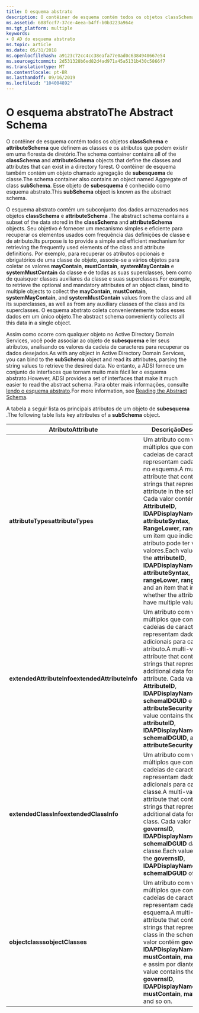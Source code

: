 ```yaml
---
title: O esquema abstrato
description: O contêiner de esquema contém todos os objetos classSchema e attributeSchema que definem as classes e os atributos que podem existir em uma floresta de diretório.
ms.assetid: 688fccf7-37ce-4eea-b4ff-b0b3223a964e
ms.tgt_platform: multiple
keywords:
- O AD do esquema abstrato
ms.topic: article
ms.date: 05/31/2018
ms.openlocfilehash: a9123c72cc4cc38eafa77e0ad0c6384940667e54
ms.sourcegitcommit: 2d531328b6ed82d4ad971a45a5131b430c5866f7
ms.translationtype: MT
ms.contentlocale: pt-BR
ms.lasthandoff: 09/16/2019
ms.locfileid: "104004892"
---
```

# <a name="the-abstract-schema"></a><span data-ttu-id="3a5fd-104">O esquema abstrato</span><span class="sxs-lookup"><span data-stu-id="3a5fd-104">The Abstract Schema</span></span>

<span data-ttu-id="3a5fd-105">O contêiner de esquema contém todos os objetos **classSchema** e **attributeSchema** que definem as classes e os atributos que podem existir em uma floresta de diretório.</span><span class="sxs-lookup"><span data-stu-id="3a5fd-105">The schema container contains all of the **classSchema** and **attributeSchema** objects that define the classes and attributes that can exist in a directory forest.</span></span> <span data-ttu-id="3a5fd-106">O contêiner de esquema também contém um objeto chamado agregação de **subesquema** de classe.</span><span class="sxs-lookup"><span data-stu-id="3a5fd-106">The schema container also contains an object named Aggregate of class **subSchema**.</span></span> <span data-ttu-id="3a5fd-107">Esse objeto de **subesquema** é conhecido como esquema abstrato.</span><span class="sxs-lookup"><span data-stu-id="3a5fd-107">This **subSchema** object is known as the abstract schema.</span></span>

<span data-ttu-id="3a5fd-108">O esquema abstrato contém um subconjunto dos dados armazenados nos objetos **classSchema** e **attributeSchema** .</span><span class="sxs-lookup"><span data-stu-id="3a5fd-108">The abstract schema contains a subset of the data stored in the **classSchema** and **attributeSchema** objects.</span></span> <span data-ttu-id="3a5fd-109">Seu objetivo é fornecer um mecanismo simples e eficiente para recuperar os elementos usados com frequência das definições de classe e de atributo.</span><span class="sxs-lookup"><span data-stu-id="3a5fd-109">Its purpose is to provide a simple and efficient mechanism for retrieving the frequently used elements of the class and attribute definitions.</span></span> <span data-ttu-id="3a5fd-110">Por exemplo, para recuperar os atributos opcionais e obrigatórios de uma classe de objeto, associe-se a vários objetos para coletar os valores **mayContain**, **mustContain**, **systemMayContain** e **systemMustContain** da classe e de todas as suas superclasses, bem como de quaisquer classes auxiliares da classe e suas superclasses.</span><span class="sxs-lookup"><span data-stu-id="3a5fd-110">For example, to retrieve the optional and mandatory attributes of an object class, bind to multiple objects to collect the **mayContain**, **mustContain**, **systemMayContain**, and **systemMustContain** values from the class and all its superclasses, as well as from any auxiliary classes of the class and its superclasses.</span></span> <span data-ttu-id="3a5fd-111">O esquema abstrato coleta convenientemente todos esses dados em um único objeto.</span><span class="sxs-lookup"><span data-stu-id="3a5fd-111">The abstract schema conveniently collects all this data in a single object.</span></span>

<span data-ttu-id="3a5fd-112">Assim como ocorre com qualquer objeto no Active Directory Domain Services, você pode associar ao objeto de **subesquema** e ler seus atributos, analisando os valores da cadeia de caracteres para recuperar os dados desejados.</span><span class="sxs-lookup"><span data-stu-id="3a5fd-112">As with any object in Active Directory Domain Services, you can bind to the **subSchema** object and read its attributes, parsing the string values to retrieve the desired data.</span></span> <span data-ttu-id="3a5fd-113">No entanto, a ADSI fornece um conjunto de interfaces que tornam muito mais fácil ler o esquema abstrato.</span><span class="sxs-lookup"><span data-stu-id="3a5fd-113">However, ADSI provides a set of interfaces that make it much easier to read the abstract schema.</span></span> <span data-ttu-id="3a5fd-114">Para obter mais informações, consulte [lendo o esquema abstrato](reading-the-abstract-schema.md).</span><span class="sxs-lookup"><span data-stu-id="3a5fd-114">For more information, see [Reading the Abstract Schema](reading-the-abstract-schema.md).</span></span>

<span data-ttu-id="3a5fd-115">A tabela a seguir lista os principais atributos de um objeto de **subesquema** .</span><span class="sxs-lookup"><span data-stu-id="3a5fd-115">The following table lists key attributes of a **subSchema** object.</span></span>



| <span data-ttu-id="3a5fd-116">Atributo</span><span class="sxs-lookup"><span data-stu-id="3a5fd-116">Attribute</span></span>                 | <span data-ttu-id="3a5fd-117">Descrição</span><span class="sxs-lookup"><span data-stu-id="3a5fd-117">Description</span></span>                                                                                                                                                                                                                                                                               |
|---------------------------|-------------------------------------------------------------------------------------------------------------------------------------------------------------------------------------------------------------------------------------------------------------------------------------------|
| <span data-ttu-id="3a5fd-118">**attributeTypes**</span><span class="sxs-lookup"><span data-stu-id="3a5fd-118">**attributeTypes**</span></span>        | <span data-ttu-id="3a5fd-119">Um atributo com valores múltiplos que contém cadeias de caracteres que representam cada atributo no esquema.</span><span class="sxs-lookup"><span data-stu-id="3a5fd-119">A multi-valued attribute that contains strings that represent each attribute in the schema.</span></span> <span data-ttu-id="3a5fd-120">Cada valor contém **AttributeID**, **lDAPDisplayName**, **attributeSyntax**, **RangeLower**, **rangeUpper** e um item que indica se o atributo pode ter vários valores.</span><span class="sxs-lookup"><span data-stu-id="3a5fd-120">Each value contains the **attributeID**, **lDAPDisplayName**, **attributeSyntax**, **rangeLower**, **rangeUpper**, and an item that indicates whether the attribute can have multiple values.</span></span> |
| <span data-ttu-id="3a5fd-121">**extendedAttributeInfo**</span><span class="sxs-lookup"><span data-stu-id="3a5fd-121">**extendedAttributeInfo**</span></span> | <span data-ttu-id="3a5fd-122">Um atributo com valores múltiplos que contém cadeias de caracteres que representam dados adicionais para cada atributo.</span><span class="sxs-lookup"><span data-stu-id="3a5fd-122">A multi-valued attribute that contains strings that represent additional data for each attribute.</span></span> <span data-ttu-id="3a5fd-123">Cada valor contém **AttributeID**, **lDAPDisplayName**, **schemaIDGUID** e **attributeSecurityGUID**.</span><span class="sxs-lookup"><span data-stu-id="3a5fd-123">Each value contains the **attributeID**, **lDAPDisplayName**, **schemaIDGUID**, and **attributeSecurityGUID**.</span></span>                                                                          |
| <span data-ttu-id="3a5fd-124">**extendedClassInfo**</span><span class="sxs-lookup"><span data-stu-id="3a5fd-124">**extendedClassInfo**</span></span>     | <span data-ttu-id="3a5fd-125">Um atributo com valores múltiplos que contém cadeias de caracteres que representam dados adicionais para cada classe.</span><span class="sxs-lookup"><span data-stu-id="3a5fd-125">A multi-valued attribute that contains strings that represent additional data for each class.</span></span> <span data-ttu-id="3a5fd-126">Cada valor contém o **governsID**, **lDAPDisplayName** e **schemaIDGUID** da classe.</span><span class="sxs-lookup"><span data-stu-id="3a5fd-126">Each value contains the **governsID**, **lDAPDisplayName**, and **schemaIDGUID** of the class.</span></span>                                                                                              |
| <span data-ttu-id="3a5fd-127">**objectclasss**</span><span class="sxs-lookup"><span data-stu-id="3a5fd-127">**objectClasses**</span></span>         | <span data-ttu-id="3a5fd-128">Um atributo com valores múltiplos que contém cadeias de caracteres que representam cada classe no esquema.</span><span class="sxs-lookup"><span data-stu-id="3a5fd-128">A multi-valued attribute that contains strings that represent each class in the schema.</span></span> <span data-ttu-id="3a5fd-129">Cada valor contém **governsID**, **lDAPDisplayName**, **mustContain**, **mayContain** e assim por diante.</span><span class="sxs-lookup"><span data-stu-id="3a5fd-129">Each value contains the **governsID**, **lDAPDisplayName**, **mustContain**, **mayContain**, and so on.</span></span>                                                                                           |



 

 

 




